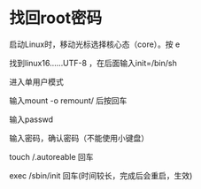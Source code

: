 # 找回root密码

启动Linux时，移动光标选择核心态（core）。按 e 

找到linux16……UTF-8 ，在后面输入init=/bin/sh

进入单用户模式

输入mount -o remount/ 后按回车

输入passwd

输入密码，确认密码（不能使用小键盘）

touch /.autoreable 回车

exec /sbin/init 回车(时间较长，完成后会重启，生效)

